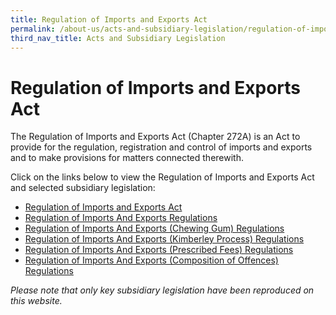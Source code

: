 ```yaml
---
title: Regulation of Imports and Exports Act
permalink: /about-us/acts-and-subsidiary-legislation/regulation-of-imports-and-exports-act
third_nav_title: Acts and Subsidiary Legislation
---
```

# Regulation of Imports and Exports Act

The Regulation of Imports and Exports Act (Chapter 272A) is an Act to provide for the regulation, registration and control of imports and exports and to make provisions for matters connected therewith.

Click on the links below to view the Regulation of Imports and Exports Act and selected subsidiary legislation: 

+ [Regulation of Imports and Exports Act](https://sso.agc.gov.sg/Act/RIEA1995)
+ [Regulation of Imports And Exports Regulations](https://sso.agc.gov.sg/SL/RIEA1995-RG1?DocDate=20171107)
+ [Regulation of Imports And Exports (Chewing Gum) Regulations](https://sso.agc.gov.sg/SL/RIEA1995-RG4?DocDate=20161028)
+ [Regulation of Imports And Exports (Kimberley Process) Regulations](https://sso.agc.gov.sg/SL/RIEA1995-RG8?DocDate=20040930)
+ [Regulation of Imports And Exports (Prescribed Fees) Regulations](https://sso.agc.gov.sg/SL/RIEA1995-RG5?DocDate=20130401)
+ [Regulation of Imports And Exports (Composition of Offences) Regulations](https://sso.agc.gov.sg/SL/RIEA1995-RG6?DocDate=20030401)

*Please note that only key subsidiary legislation have been reproduced on this website.*
